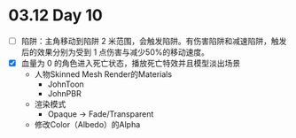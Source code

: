 # 03.12 Day 10

- [ ] 陷阱：主角移动到陷阱 2 米范围，会触发陷阱。有伤害陷阱和减速陷阱，触发后的效果分别为受到 1 点伤害与减少50%的移动速度。
- [x] 血量为 0 的角色进入死亡状态，播放死亡特效并且模型淡出场景
  - 人物Skinned Mesh Render的Materials
    - JohnToon
    - JohnPBR
  - 渲染模式
    - Opaque -> Fade/Transparent
  - 修改Color（Albedo）的Alpha


